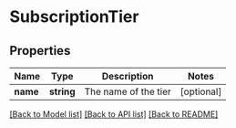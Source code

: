 # SubscriptionTier

## Properties
Name | Type | Description | Notes
------------ | ------------- | ------------- | -------------
**name** | **string** | The name of the tier | [optional] 

[[Back to Model list]](../README.md#documentation-for-models) [[Back to API list]](../README.md#documentation-for-api-endpoints) [[Back to README]](../README.md)


